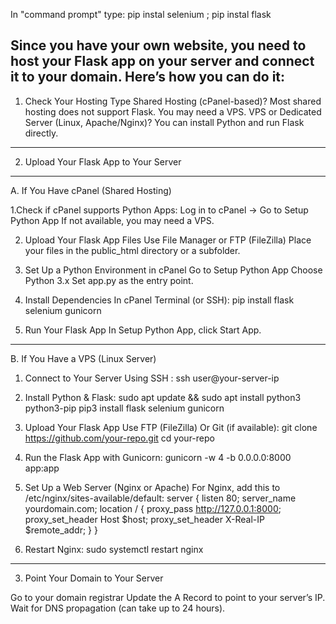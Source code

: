 In "command prompt" type: pip instal selenium ; pip instal flask

Since you have your own website, you need to host your Flask app on your server and connect it to your domain. Here’s how you can do it:
------------------------------------------------------------------------------------------------------------------------------------------
1. Check Your Hosting Type
Shared Hosting (cPanel-based)?
Most shared hosting does not support Flask. You may need a VPS.
VPS or Dedicated Server (Linux, Apache/Nginx)?
You can install Python and run Flask directly.
------------------------------------------------------------------------------------------------------------------------------------------
2. Upload Your Flask App to Your Server
------------------------------------------------------------------------------------------------------------------------------------------
A. If You Have cPanel (Shared Hosting)

1.Check if cPanel supports Python Apps:
  Log in to cPanel → Go to Setup Python App
  If not available, you may need a VPS.

2. Upload Your Flask App Files
  Use File Manager or FTP (FileZilla)
  Place your files in the public_html directory or a subfolder.

3. Set Up a Python Environment in cPanel
  Go to Setup Python App 
  Choose Python 3.x
  Set app.py as the entry point.

4. Install Dependencies
  In cPanel Terminal (or SSH):  pip install flask selenium gunicorn

5. Run Your Flask App
  In Setup Python App, click Start App.
----------------------------------------------------------------------------------------------------------------------------------------
B. If You Have a VPS (Linux Server)

1. Connect to Your Server Using SSH : ssh user@your-server-ip

2. Install Python & Flask:  sudo apt update && sudo apt install python3 python3-pip
                         pip3 install flask selenium gunicorn

3. Upload Your Flask App
Use FTP (FileZilla)
Or Git (if available):  git clone https://github.com/your-repo.git
                        cd your-repo 

4. Run the Flask App with Gunicorn:  gunicorn -w 4 -b 0.0.0.0:8000 app:app

5. Set Up a Web Server (Nginx or Apache)
For Nginx, add this to /etc/nginx/sites-available/default:
server {
    listen 80;
    server_name yourdomain.com;
    location / {
        proxy_pass http://127.0.0.1:8000;
        proxy_set_header Host $host;
        proxy_set_header X-Real-IP $remote_addr;
    }
}

6. Restart Nginx:  sudo systemctl restart nginx
------------------------------------------------------------------------------------------------------------------------------------------
3. Point Your Domain to Your Server

Go to your domain registrar
Update the A Record to point to your server’s IP.
Wait for DNS propagation (can take up to 24 hours).


